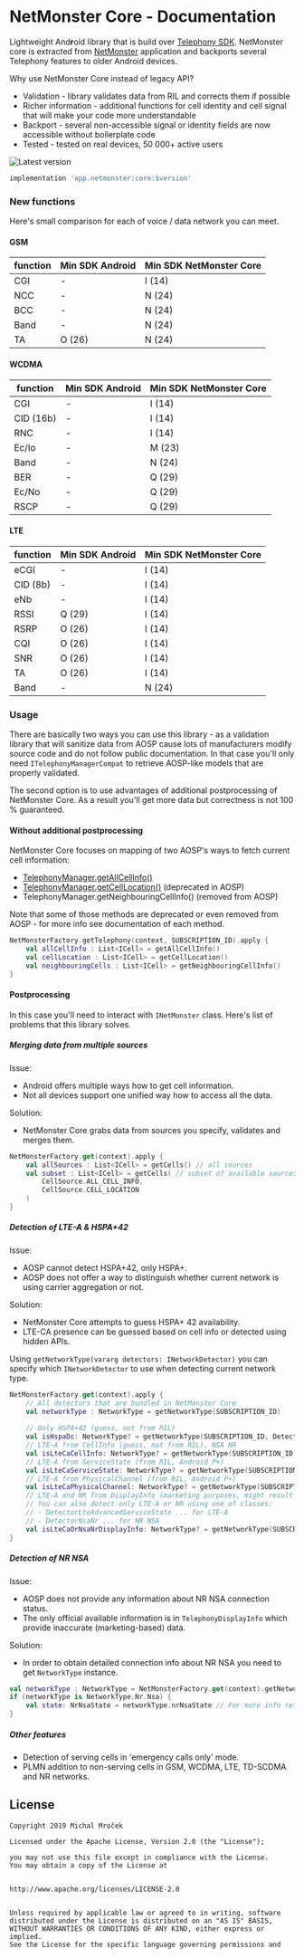 # NetMonster Core - Documentation

Lightweight And**r**oid library that is build over [Telephony SDK](https://developer.android.com/reference/android/telephony/package-summary). NetMonster core is extracted from [NetMonster](https://play.google.com/store/apps/details?id=cz.mroczis.netmonster) application and backports several Telephony features to older Android devices.

Why use NetMonster Core instead of legacy API?
- Validation - library validates data from RIL and corrects them if possible
- Richer information - additional functions for cell identity and cell signal that will make your code more understandable
- Backport - several non-accessible signal or identity fields are now accessible without boilerplate code
- Tested - tested on real devices, 50 000+ active users

![Latest version](https://img.shields.io/maven-central/v/app.netmonster/core "Latest lib version")
```groovy
implementation 'app.netmonster:core:$version'
```

### New functions
Here's small comparison for each of voice / data network you can meet.

#### GSM
|function    |Min SDK Android|Min SDK NetMonster Core |
|------------|---------------|------------------------|
|CGI         |-              |I (14)                  |
|NCC         |-              |N (24)                  |
|BCC         |-              |N (24)                  |
|Band        |-              |N (24)                  |
|TA          |O (26)         |N (24)                  |

#### WCDMA
|function    |Min SDK Android|Min SDK NetMonster Core |  
|------------|---------------|------------------------|
|CGI         |-              |I (14)                  |
|CID (16b)   |-              |I (14)                  |  
|RNC         |-              |I (14)                  |
|Ec/Io       |-              |M (23)                  |  
|Band        |-              |N (24)                  |  
|BER         |-              |Q (29)                  |  
|Ec/No       |-              |Q (29)                  |  
|RSCP        |-              |Q (29)                  |

#### LTE
|function    |Min SDK Android|Min SDK NetMonster Core |
|------------|---------------|------------------------|
|eCGI        |-              |I (14)                  |
|CID (8b)    |-              |I (14)                  |
|eNb         |-              |I (14)                  | 
|RSSI        |Q (29)         |I (14)                  |
|RSRP        |O (26)         |I (14)                  |
|CQI         |O (26)         |I (14)                  |
|SNR         |O (26)         |I (14)                  |
|TA          |O (26)         |I (14)                  |
|Band        |-              |N (24)                  |  


### Usage

There are basically two ways you can use this library - as a validation library that will sanitize
data from AOSP cause lots of manufacturers modify source code and do not follow public documentation.
In that case you'll only need `ITelephonyManagerCompat` to retrieve AOSP-like models that are properly
validated.

The second option is to use advantages of additional postprocessing of NetMonster Core. As a result
you'll get more data but correctness is not 100 % guaranteed.

#### Without additional postprocessing

NetMonster Core focuses on mapping of two AOSP's ways to fetch current cell information:
- [TelephonyManager.getAllCellInfo()](https://developer.android.com/reference/android/telephony/TelephonyManager#getAllCellInfo())
- [TelephonyManager.getCellLocation()](https://developer.android.com/reference/android/telephony/TelephonyManager.html#getCellLocation()) (deprecated in AOSP)
- TelephonyManager.getNeighbouringCellInfo() (removed from AOSP)

Note that some of those methods are deprecated or even removed from AOSP - for more info see documentation of each method.

```kotlin
NetMonsterFactory.getTelephony(context, SUBSCRIPTION_ID).apply {
    val allCellInfo : List<ICell> = getAllCellInfo() 
    val cellLocation : List<ICell> = getCellLocation()
    val neighbouringCells : List<ICell> = getNeighbouringCellInfo()
}
```

#### Postprocessing

In this case you'll need to interact with `INetMonster` class. Here's list of problems
that this library solves.

##### Merging data from multiple sources
Issue:
- Android offers multiple ways how to get cell information.
- Not all devices support one unified way how to access all the data.

Solution:
- NetMonster Core grabs data from sources you specify, validates and merges them.

```kotlin
NetMonsterFactory.get(context).apply {
    val allSources : List<ICell> = getCells() // all sources
    val subset : List<ICell> = getCells( // subset of available sources
        CellSource.ALL_CELL_INFO, 
        CellSource.CELL_LOCATION
    ) 
}
```

##### Detection of LTE-A & HSPA+42
Issue:
- AOSP cannot detect HSPA+42, only HSPA+.
- AOSP does not offer a way to distinguish whether current network is using carrier aggregation or not.

Solution:
- NetMonster Core attempts to guess HSPA+ 42 availability.
- LTE-CA presence can be guessed based on cell info or detected using hidden APIs.

Using `getNetworkType(vararg detectors: INetworkDetector)` you can specify which `INetworkDetector` to use
when detecting current network type.

```kotlin
NetMonsterFactory.get(context).apply {
    // All detectors that are bundled in NetMonster Core
    val networkType : NetworkType = getNetworkType(SUBSCRIPTION_ID)
    
    // Only HSPA+42 (guess, not from RIL)
    val isHspaDc: NetworkType? = getNetworkType(SUBSCRIPTION_ID, DetectorHspaDc())
    // LTE-A from CellInfo (guess, not from RIL), NSA NR
    val isLteCaCellInfo: NetworkType? = getNetworkType(SUBSCRIPTION_ID, DetectorCellInfo())
    // LTE-A from ServiceState (from RIL, Android P+)
    val isLteCaServiceState: NetworkType? = getNetworkType(SUBSCRIPTION_ID, DetectorLteAdvancedNrServiceState())
    // LTE-A from PhysicalChannel (from RIL, Android P+)
    val isLteCaPhysicalChannel: NetworkType? = getNetworkType(SUBSCRIPTION_ID, DetectorLteAdvancedPhysicalChannel())
    // LTE-A and NR from DisplayInfo (marketing purposes, might result false-positive data, Android R+)
    // You can also detect only LTE-A or NR using one of classes:
    // - DetectorLteAdvancedServiceState ... for LTE-A
    // - DetectorNsaNr ... for NR NSA
    val isLteCaOrNsaNrDisplayInfo: NetworkType? = getNetworkType(SUBSCRIPTION_ID, DetectorLteAdvancedNrDisplayInfo())
}
```

##### Detection of NR NSA
Issue:
- AOSP does not provide any information about NR NSA connection status.
- The only official available information is in `TelephonyDisplayInfo` which provide inaccurate (marketing-based) data.

Solution:
- In order to obtain detailed connection info about NR NSA you need to get `NetworkType` instance.
```kotlin
val networkType : NetworkType = NetMonsterFactory.get(context).getNetworkType(SUBSCRIPTION_ID)
if (networkType is NetworkType.Nr.Nsa) {
    val state: NrNsaState = networkType.nrNsaState // For more info refer to NrNsaState class
}
```

##### Other features
- Detection of serving cells in 'emergency calls only' mode.
- PLMN addition to non-serving cells in GSM, WCDMA, LTE, TD-SCDMA and NR networks.

License
-------

    Copyright 2019 Michal Mroček
    
    Licensed under the Apache License, Version 2.0 (the "License");

    you may not use this file except in compliance with the License.
    You may obtain a copy of the License at
    

    http://www.apache.org/licenses/LICENSE-2.0

    
    Unless required by applicable law or agreed to in writing, software
    distributed under the License is distributed on an "AS IS" BASIS,
    WITHOUT WARRANTIES OR CONDITIONS OF ANY KIND, either express or implied.
    See the License for the specific language governing permissions and